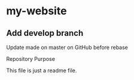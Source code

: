 # my-website
## Add develop branch

Update made on master on GitHub before rebase

 Repository Purpose

This file is just a readme file.
